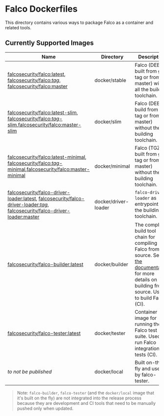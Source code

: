 # Falco Dockerfiles

This directory contains various ways to package Falco as a container and related tools. 

## Currently Supported Images

| Name | Directory | Description |
|---|---|---|
| [falcosecurity/falco:latest](https://hub.docker.com/repository/docker/falcosecurity/falco), [falcosecurity/falco:_tag_](https://hub.docker.com/repository/docker/falcosecurity/falco), [falcosecurity/falco:master](https://hub.docker.com/repository/docker/falcosecurity/falco) | docker/stable | Falco (DEB built from git tag or from the master) with all the building toolchain. | 
| [falcosecurity/falco:latest-slim](https://hub.docker.com/repository/docker/falcosecurity/falco), [falcosecurity/falco:_tag_-slim](https://hub.docker.com/repository/docker/falcosecurity/falco),[falcosecurity/falco:master-slim](https://hub.docker.com/repository/docker/falcosecurity/falco) | docker/slim | Falco (DEB build from git tag or from the master) without the building toolchain. | 
| [falcosecurity/falco:latest-minimal](https://hub.docker.com/repository/docker/falcosecurity/falco), [falcosecurity/falco:_tag_-minimal](https://hub.docker.com/repository/docker/falcosecurity/falco),[falcosecurity/falco:master-minimal](https://hub.docker.com/repository/docker/falcosecurity/falco) | docker/minimal | Falco (TGZ built from git tag or from the master) without the building toolchain. | 
| [falcosecurity/falco-driver-loader:latest](https://hub.docker.com/repository/docker/falcosecurity/falco-driver-loader), [falcosecurity/falco-driver-loader:_tag_](https://hub.docker.com/repository/docker/falcosecurity/falco-driver-loader), [falcosecurity/falco-driver-loader:master](https://hub.docker.com/repository/docker/falcosecurity/falco-driver-loader) | docker/driver-loader | `falco-driver-loader` as entrypoint with the building toolchain. | 
| [falcosecurity/falco-builder:latest](https://hub.docker.com/repository/docker/falcosecurity/falco-builder) | docker/builder | The complete build tool chain for compiling Falco from source. See [the documentation](https://falco.org/docs/source/) for more details on building from source. Used to build Falco (CI). | 
| [falcosecurity/falco-tester:latest](https://hub.docker.com/repository/docker/falcosecurity/falco-tester) | docker/tester | Container image for running the Falco test suite. Used to run Falco integration tests (CI). | 
| _to not be published_ | docker/local | Built on-the-fly and used by falco-tester. |

> Note: `falco-builder`, `falco-tester` (and the `docker/local` image that it's built on the fly) are not integrated into the release process because they are development and CI tools that need to be manually pushed only when updated.


